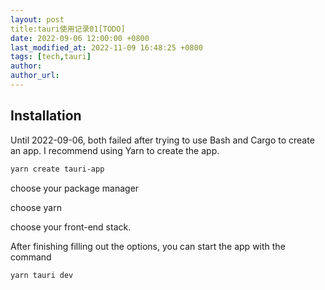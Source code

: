 ```yaml
---
layout: post
title:tauri使用记录01[TODO]
date: 2022-09-06 12:00:00 +0800
last_modified_at: 2022-11-09 16:48:25 +0800
tags: [tech,tauri]
author:
author_url:
---
```


## Installation

Until 2022-09-06, both failed after trying to use Bash and Cargo to create an app. I recommend using Yarn to create the app.

```bash
yarn create tauri-app
```

choose your package manager

choose yarn

choose your front-end stack.

After finishing filling out the options, you can start the app with the command

```bash
yarn tauri dev
```

